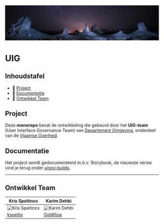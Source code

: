 ![omgeving](resources/images/omgeving.png)

# UIG

## Inhoudstafel

- 🚀 [Project](#project)
- 📒 [Documentatie](#documentatie)
- 👥 [Ontwikkel Team](#ontwikkel-team)

## Project

Deze __monorepo__ bevat de ontwikkeling die gebeurd door het __UIG-team__ (User Interface Governance Team)
van [Departement Omgeving](https://omgeving.vlaanderen.be/), onderdeel van
de [Vlaamse Overheid](https://www.vlaanderen.be/).

## Documentatie

Het project wordt gedocumenteerd m.b.v. Storybook, de nieuwste versie vind je terug
onder [uigov-builds](https://milieuinfo.github.io/uigov-builds/release/latest/storybook).

<hr></hr>

## Ontwikkel Team

| Kris Speltincx                                                             | Karim Dehbi                                                            |
|----------------------------------------------------------------------------|------------------------------------------------------------------------|
| ![Kris Speltincx](https://avatars.githubusercontent.com/u/110020569?s=160) | ![Karim Dehbi](https://avatars.githubusercontent.com/u/15731348?s=160) |
| [kspeltix](https://github.com/kspeltix)                                    | [Goldflow](https://github.com/Goldflow)                                |
